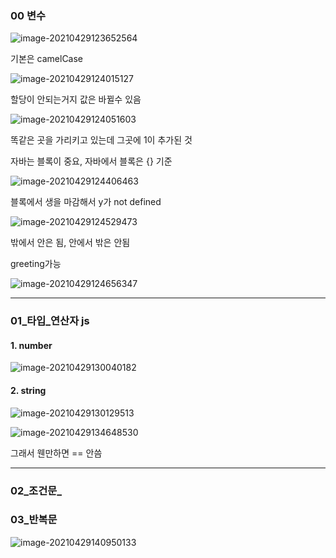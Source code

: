 ### 00 변수

![image-20210429123652564](C:\Users\na0i\AppData\Roaming\Typora\typora-user-images\image-20210429123652564.png)

기본은 camelCase



![image-20210429124015127](C:\Users\na0i\AppData\Roaming\Typora\typora-user-images\image-20210429124015127.png)

할당이 안되는거지 값은 바뀔수 있음

![image-20210429124051603](C:\Users\na0i\AppData\Roaming\Typora\typora-user-images\image-20210429124051603.png)

똑같은 곳을 가리키고 있는데 그곳에 1이 추가된 것



자바는 블록이 중요, 자바에서 블록은 {} 기준

![image-20210429124406463](C:\Users\na0i\AppData\Roaming\Typora\typora-user-images\image-20210429124406463.png)

블록에서 생을 마감해서 y가 not defined

![image-20210429124529473](C:\Users\na0i\AppData\Roaming\Typora\typora-user-images\image-20210429124529473.png)

밖에서 안은 됨, 안에서 밖은 안됨

greeting가능

![image-20210429124656347](C:\Users\na0i\AppData\Roaming\Typora\typora-user-images\image-20210429124656347.png)



-------------------------------

### 01_타입_연산자 js

#### 1. number

![image-20210429130040182](C:\Users\na0i\AppData\Roaming\Typora\typora-user-images\image-20210429130040182.png)



#### 2. string

![image-20210429130129513](C:\Users\na0i\AppData\Roaming\Typora\typora-user-images\image-20210429130129513.png)





![image-20210429134648530](C:\Users\na0i\AppData\Roaming\Typora\typora-user-images\image-20210429134648530.png)

그래서 웬만하면 == 안씀



-------------

### 02_조건문_







### 03_반복문

![image-20210429140950133](C:\Users\na0i\AppData\Roaming\Typora\typora-user-images\image-20210429140950133.png)